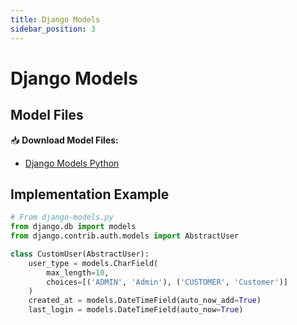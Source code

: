 ```yaml
---
title: Django Models
sidebar_position: 3
---
```


# Django Models

## Model Files

📥 **Download Model Files:**

- [Django Models Python](/schemas/django/django-models.py)

## Implementation Example

```python
# From django-models.py
from django.db import models
from django.contrib.auth.models import AbstractUser

class CustomUser(AbstractUser):
    user_type = models.CharField(
        max_length=10,
        choices=[('ADMIN', 'Admin'), ('CUSTOMER', 'Customer')]
    )
    created_at = models.DateTimeField(auto_now_add=True)
    last_login = models.DateTimeField(auto_now=True)
```
